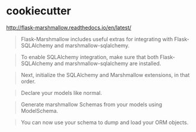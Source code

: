 # cookiecutter

http://flask-marshmallow.readthedocs.io/en/latest/

> Flask-Marshmallow includes useful extras for integrating with Flask-SQLAlchemy and marshmallow-sqlalchemy.

> To enable SQLAlchemy integration, make sure that both Flask-SQLAlchemy and marshmallow-sqlalchemy are installed.

> Next, initialize the SQLAlchemy and Marshmallow extensions, in that order.

> Declare your models like normal.

> Generate marshmallow Schemas from your models using ModelSchema.

> You can now use your schema to dump and load your ORM objects.

